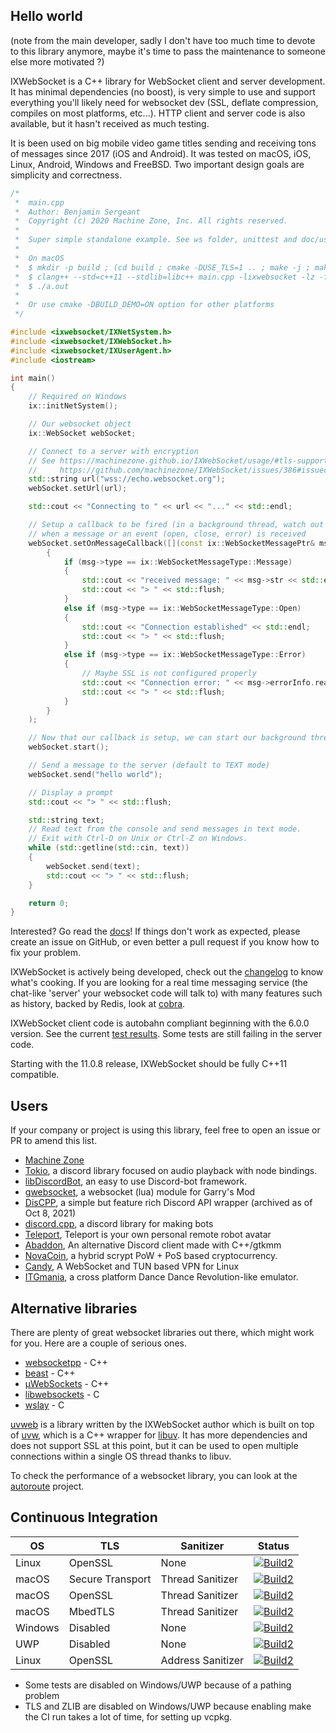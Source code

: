 ## Hello world

(note from the main developer, sadly I don't have too much time to devote to this library anymore, maybe it's time to pass the maintenance to someone else more motivated ?)

IXWebSocket is a C++ library for WebSocket client and server development. It has minimal dependencies (no boost), is very simple to use and support everything you'll likely need for websocket dev (SSL, deflate compression, compiles on most platforms, etc...). HTTP client and server code is also available, but it hasn't received as much testing.

It is been used on big mobile video game titles sending and receiving tons of messages since 2017 (iOS and Android). It was tested on macOS, iOS, Linux, Android, Windows and FreeBSD. Two important design goals are simplicity and correctness.

```cpp
/*
 *  main.cpp
 *  Author: Benjamin Sergeant
 *  Copyright (c) 2020 Machine Zone, Inc. All rights reserved.
 *
 *  Super simple standalone example. See ws folder, unittest and doc/usage.md for more.
 *
 *  On macOS
 *  $ mkdir -p build ; (cd build ; cmake -DUSE_TLS=1 .. ; make -j ; make install)
 *  $ clang++ --std=c++11 --stdlib=libc++ main.cpp -lixwebsocket -lz -framework Security -framework Foundation
 *  $ ./a.out
 *
 *  Or use cmake -DBUILD_DEMO=ON option for other platforms
 */

#include <ixwebsocket/IXNetSystem.h>
#include <ixwebsocket/IXWebSocket.h>
#include <ixwebsocket/IXUserAgent.h>
#include <iostream>

int main()
{
    // Required on Windows
    ix::initNetSystem();

    // Our websocket object
    ix::WebSocket webSocket;

    // Connect to a server with encryption
    // See https://machinezone.github.io/IXWebSocket/usage/#tls-support-and-configuration
    //     https://github.com/machinezone/IXWebSocket/issues/386#issuecomment-1105235227 (self signed certificates)
    std::string url("wss://echo.websocket.org");
    webSocket.setUrl(url);

    std::cout << "Connecting to " << url << "..." << std::endl;

    // Setup a callback to be fired (in a background thread, watch out for race conditions !)
    // when a message or an event (open, close, error) is received
    webSocket.setOnMessageCallback([](const ix::WebSocketMessagePtr& msg)
        {
            if (msg->type == ix::WebSocketMessageType::Message)
            {
                std::cout << "received message: " << msg->str << std::endl;
                std::cout << "> " << std::flush;
            }
            else if (msg->type == ix::WebSocketMessageType::Open)
            {
                std::cout << "Connection established" << std::endl;
                std::cout << "> " << std::flush;
            }
            else if (msg->type == ix::WebSocketMessageType::Error)
            {
                // Maybe SSL is not configured properly
                std::cout << "Connection error: " << msg->errorInfo.reason << std::endl;
                std::cout << "> " << std::flush;
            }
        }
    );

    // Now that our callback is setup, we can start our background thread and receive messages
    webSocket.start();

    // Send a message to the server (default to TEXT mode)
    webSocket.send("hello world");

    // Display a prompt
    std::cout << "> " << std::flush;

    std::string text;
    // Read text from the console and send messages in text mode.
    // Exit with Ctrl-D on Unix or Ctrl-Z on Windows.
    while (std::getline(std::cin, text))
    {
        webSocket.send(text);
        std::cout << "> " << std::flush;
    }

    return 0;
}
```

Interested? Go read the [docs](https://machinezone.github.io/IXWebSocket/)! If things don't work as expected, please create an issue on GitHub, or even better a pull request if you know how to fix your problem.

IXWebSocket is actively being developed, check out the [changelog](https://machinezone.github.io/IXWebSocket/CHANGELOG/) to know what's cooking. If you are looking for a real time messaging service (the chat-like 'server' your websocket code will talk to) with many features such as history, backed by Redis, look at [cobra](https://github.com/machinezone/cobra).

IXWebSocket client code is autobahn compliant beginning with the 6.0.0 version. See the current [test results](https://bsergean.github.io/autobahn/reports/clients/index.html). Some tests are still failing in the server code.

Starting with the 11.0.8 release, IXWebSocket should be fully C++11 compatible.

## Users

If your company or project is using this library, feel free to open an issue or PR to amend this list.

- [Machine Zone](https://www.mz.com)
- [Tokio](https://github.com/liz3/tokio), a discord library focused on audio playback with node bindings.
- [libDiscordBot](https://github.com/tostc/libDiscordBot/tree/master), an easy to use Discord-bot framework.
- [gwebsocket](https://github.com/norrbotten/gwebsocket), a websocket (lua) module for Garry's Mod
- [DisCPP](https://github.com/DisCPP/DisCPP), a simple but feature rich Discord API wrapper (archived as of Oct 8, 2021)
- [discord.cpp](https://github.com/luccanunes/discord.cpp), a discord library for making bots
- [Teleport](http://teleportconnect.com/), Teleport is your own personal remote robot avatar
- [Abaddon](https://github.com/uowuo/abaddon), An alternative Discord client made with C++/gtkmm 
- [NovaCoin](https://github.com/novacoin-project/novacoin), a hybrid scrypt PoW + PoS based cryptocurrency.
- [Candy](https://github.com/lanthora/candy), A WebSocket and TUN based VPN for Linux 
- [ITGmania](https://github.com/itgmania/itgmania), a cross platform Dance Dance Revolution-like emulator.

## Alternative libraries

There are plenty of great websocket libraries out there, which might work for you. Here are a couple of serious ones.

* [websocketpp](https://github.com/zaphoyd/websocketpp) - C++
* [beast](https://github.com/boostorg/beast) - C++
* [µWebSockets](https://github.com/uNetworking/uWebSockets) - C++
* [libwebsockets](https://libwebsockets.org/) - C
* [wslay](https://github.com/tatsuhiro-t/wslay) - C

[uvweb](https://github.com/bsergean/uvweb) is a library written by the IXWebSocket author which is built on top of [uvw](https://github.com/skypjack/uvw), which is a C++ wrapper for [libuv](https://libuv.org/). It has more dependencies and does not support SSL at this point, but it can be used to open multiple connections within a single OS thread thanks to libuv.

To check the performance of a websocket library, you can look at the [autoroute](https://github.com/bsergean/autoroute) project.

## Continuous Integration

| OS                | TLS               | Sanitizer         | Status            |
|-------------------|-------------------|-------------------|-------------------|
| Linux             | OpenSSL           | None              | [![Build2][1]][0] |
| macOS             | Secure Transport  | Thread Sanitizer  | [![Build2][2]][0] |
| macOS             | OpenSSL           | Thread Sanitizer  | [![Build2][3]][0] |
| macOS             | MbedTLS           | Thread Sanitizer  | [![Build2][4]][0] |
| Windows           | Disabled          | None              | [![Build2][5]][0] |
| UWP               | Disabled          | None              | [![Build2][6]][0] |
| Linux             | OpenSSL           | Address Sanitizer | [![Build2][7]][0] |

* Some tests are disabled on Windows/UWP because of a pathing problem
* TLS and ZLIB are disabled on Windows/UWP because enabling make the CI run takes a lot of time, for setting up vcpkg.

[0]: https://github.com/machinezone/IXWebSocket
[1]: https://github.com/machinezone/IXWebSocket/workflows/linux/badge.svg
[2]: https://github.com/machinezone/IXWebSocket/workflows/mac_tsan_sectransport/badge.svg
[3]: https://github.com/machinezone/IXWebSocket/workflows/mac_tsan_openssl/badge.svg
[4]: https://github.com/machinezone/IXWebSocket/workflows/mac_tsan_mbedtls/badge.svg
[5]: https://github.com/machinezone/IXWebSocket/workflows/windows/badge.svg
[6]: https://github.com/machinezone/IXWebSocket/workflows/uwp/badge.svg
[7]: https://github.com/machinezone/IXWebSocket/workflows/linux_asan/badge.svg

